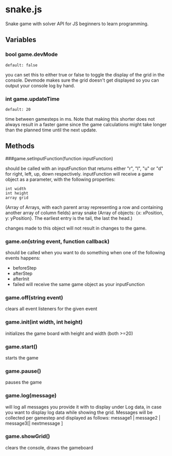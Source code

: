# snake.js
Snake game with solver API for JS beginners to learn programming.

## Variables

### bool game.devMode
    default: false

you can set this to either true or false to toggle the display of the grid in the console.
Devmode makes sure the grid doesn't get displayed so you can output your console log by hand.

### int game.updateTime
    default: 20

time between gamesteps in ms. Note that making this shorter does not always result in a faster game since
the game calculations might take longer than the planned time until the next update.

## Methods

###game.setInputFunction(function inputFunction)

should be called with an inputFunction that returns either
"r", "l", "u" or "d" for right, left, up, down respectively.
inputFunction will receive a game object as a parameter, with the following properties:

    int width
    int height
    array grid
(Array of Arrays, with each parent array representing a row and containing another array of column fields)
    array snake
(Array of objects: {x: xPosition, y: yPosition}. The earliest entry is the tail, the last the head.)

changes made to this object will not result in changes to the game.

### game.on(string event, function callback)

should be called when you want to do something when one of the following events happens:
- beforeStep
- afterStep
- afterInit
- failed
will receive the same game object as your inputFunction

### game.off(string event)

clears all event listeners for the given event

### game.init(int width, int height)

initializes the game board with height and width (both >=20)

### game.start()

starts the game

### game.pause()

pauses the game

### game.log(message)

will log all messages you provide it with to display under Log data, in case you want to display
log data while showing the grid. Messages will be collected per gamestep and displayed as follows:
    message1 | message2 | message3[| nextmessage ]

### game.showGrid()

clears the console, draws the gameboard
